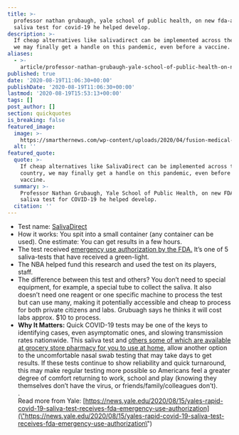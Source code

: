 ```yaml
---
title: >-
  professor nathan grubaugh, yale school of public health, on new fda-approved
  saliva test for covid-19 he helped develop.
description: >-
  If cheap alternatives like salivadirect can be implemented across the country,
  we may finally get a handle on this pandemic, even before a vaccine.
aliases:
  - >-
    article/professor-nathan-grubaugh-yale-school-of-public-health-on-new-fda-approved-saliva-test-for-covid-19-he-helped-develop/
published: true
date: '2020-08-19T11:06:30+00:00'
publishDate: '2020-08-19T11:06:30+00:00'
lastmod: '2020-08-19T15:53:13+00:00'
tags: []
post_author: []
section: quickquotes
is_breaking: false
featured_image:
  image: >-
    https://smarthernews.com/wp-content/uploads/2020/04/fusion-medical-animation-EAgGqOiDDMg-unsplash-min-1024x576.jpg
  alt: ''
featured_quote:
  quote: >-
    If cheap alternatives like SalivaDirect can be implemented across the
    country, we may finally get a handle on this pandemic, even before a
    vaccine.
  summary: >-
    Professor Nathan Grubaugh, Yale School of Public Health, on new FDA-approved
    saliva test for COVID-19 he helped develop.
  citation: ''
---
```

*   Test name: [SalivaDirect](\"https://news.yale.edu/2020/08/15/yales-rapid-covid-19-saliva-test-receives-fda-emergency-use-authorization\")
*   How it works: You spit into a small container (any container can be used). One estimate: You can get results in a few hours.
*   The test received [emergency use authorization by the FDA.](\"https://www.fda.gov/news-events/press-announcements/coronavirus-covid-19-update-fda-issues-emergency-use-authorization-yale-school-public-health\") It’s one of 5 saliva-tests that have received a green-light.
*   The NBA helped fund this research and used the test on its players, staff.
*   The difference between this test and others? You don’t need to special equipment, for example, a special tube to collect the saliva. It also doesn’t need one reagent or one specific machine to process the test but can use many, making it potentially accessible and cheap to process for both private citizens and labs. Grubuagh says he thinks it will cost labs approx. $10 to process.
*   **Why It Matters:** Quick COVID-19 tests may be one of the keys to identifying cases, even asymptomatic ones, and slowing transmission rates nationwide. This saliva test and [others some of which are available at grocery store pharmacy for you to use at home](\"https://www.ktvb.com/article/news/health/coronavirus/albertsons-now-offers-at-home-coronavirus-test-kit-using-saliva/277-bb6c7c5f-1035-4011-ad46-293e3926fc63\"), allow another option to the uncomfortable nasal swab testing that may take days to get results. If these tests continue to show reliability and quick turnaround, this may make regular testing more possible so Americans feel a greater degree of comfort returning to work, school and play (knowing they themselves don’t have the virus, or friends/family/colleagues don’t).  
    .  
    Read more from Yale: [https://news.yale.edu/2020/08/15/yales-rapid-covid-19-saliva-test-receives-fda-emergency-use-authorization](\"https://news.yale.edu/2020/08/15/yales-rapid-covid-19-saliva-test-receives-fda-emergency-use-authorization\")